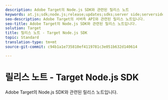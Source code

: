 ```yaml
---
description: Adobe Target의 Node.js SDK와 관련된 릴리스 노트
keywords: at.js;sdk;node.js;release;updates;sdks;server side;serverside;server-side;nodejs
seo-description: Adobe Target의 서버측 API와 관련된 릴리스 노트입니다.
seo-title: Adobe Target의 Node.js SDK와 관련된 릴리스 노트입니다.
solution: Target
title: 릴리스 노트 - Target Node.js SDK
topic: Standard
translation-type: tm+mt
source-git-commit: c94b1a1e735810ef4119781c3e051b632d140614

---
```



# 릴리스 노트 - Target Node.js SDK

Adobe Target의 Node.js SDK와 관련된 릴리스 노트입니다.